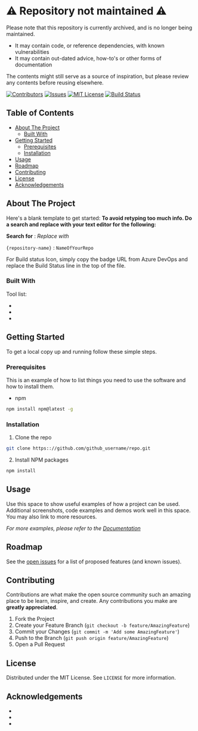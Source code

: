 # :warning: Repository not maintained :warning:

Please note that this repository is currently archived, and is no longer being maintained.

- It may contain code, or reference dependencies, with known vulnerabilities
- It may contain out-dated advice, how-to's or other forms of documentation

The contents might still serve as a source of inspiration, but please review any contents before reusing elsewhere.

[![Contributors][contributors-shield]][contributors-url]
[![Issues][issues-shield]][issues-url]
[![MIT License][license-shield]][license-url]
[![Build Status](https://dev.azure.com/dfds/YourAzureDevOpsProject/_apis/build/status/Name-Of-CI-Pipeline?branchName=master)](https://dev.azure.com/dfds/YourAzureDevOpsProject/_build/latest?definitionId=1378&branchName=master)

<!-- TABLE OF CONTENTS -->
<!-- omit in toc -->
## Table of Contents

- [About The Project](#about-the-project)
  - [Built With](#built-with)
- [Getting Started](#getting-started)
  - [Prerequisites](#prerequisites)
  - [Installation](#installation)
- [Usage](#usage)
- [Roadmap](#roadmap)
- [Contributing](#contributing)
- [License](#license)
- [Acknowledgements](#acknowledgements)



<!-- ABOUT THE PROJECT -->
## About The Project

Here's a blank template to get started:
**To avoid retyping too much info. Do a search and replace with your text editor for the following:**

**Search for** : *Replace with*

`{repository-name}` : `NameOfYourRepo`

For Build status Icon, simply copy the badge URL from Azure DevOps and replace the Build Status line in the top of the file.


### Built With

Tool list: 

* []()
* []()
* []()

<!-- GETTING STARTED -->
## Getting Started

To get a local copy up and running follow these simple steps.

### Prerequisites

This is an example of how to list things you need to use the software and how to install them.
* npm
```sh
npm install npm@latest -g
```

### Installation
 
1. Clone the repo
```sh
git clone https:://github.com/github_username/repo.git
```
2. Install NPM packages
```sh
npm install
```


<!-- USAGE EXAMPLES -->
## Usage

Use this space to show useful examples of how a project can be used. Additional screenshots, code examples and demos work well in this space. You may also link to more resources.

_For more examples, please refer to the [Documentation](https://example.com)_



<!-- ROADMAP -->
## Roadmap

See the [open issues](https://github.com/github_username/repo/issues) for a list of proposed features (and known issues).



<!-- CONTRIBUTING -->
## Contributing

Contributions are what make the open source community such an amazing place to be learn, inspire, and create. Any contributions you make are **greatly appreciated**.

1. Fork the Project
2. Create your Feature Branch (`git checkout -b feature/AmazingFeature`)
3. Commit your Changes (`git commit -m 'Add some AmazingFeature'`)
4. Push to the Branch (`git push origin feature/AmazingFeature`)
5. Open a Pull Request



<!-- LICENSE -->
## License

Distributed under the MIT License. See `LICENSE` for more information.


<!-- ACKNOWLEDGEMENTS -->
## Acknowledgements

* []()
* []()
* []()


<!-- MARKDOWN LINKS & IMAGES -->
<!-- https://www.markdownguide.org/basic-syntax/#reference-style-links -->
[contributors-shield]: https://img.shields.io/github/contributors/dfds/{repository-name}?style=plastic
[contributors-url]: https://github.com/dfds/{repository-name}/graphs/contributors
[issues-shield]: https://img.shields.io/github/issues/dfds/{repository-name}?style=plastic
[issues-url]: https://github.com/dfds/{repository-name}/issues
[license-shield]: https://img.shields.io/github/license/dfds/{repository-name}?style=plastic
[license-url]: https://github.com/dfds/{repository-name}/blob/master/LICENSE
